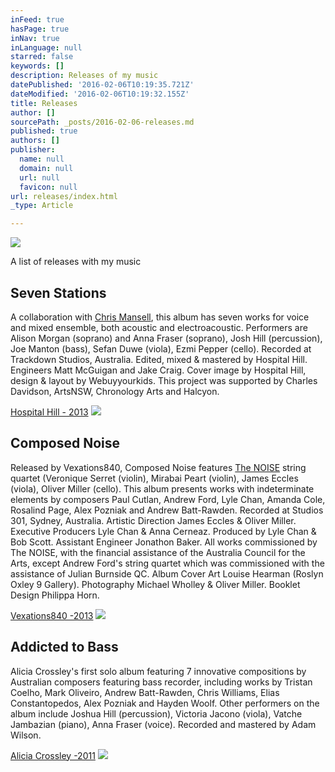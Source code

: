```yaml
---
inFeed: true
hasPage: true
inNav: true
inLanguage: null
starred: false
keywords: []
description: Releases of my music
datePublished: '2016-02-06T10:19:35.721Z'
dateModified: '2016-02-06T10:19:32.155Z'
title: Releases
author: []
sourcePath: _posts/2016-02-06-releases.md
published: true
authors: []
publisher:
  name: null
  domain: null
  url: null
  favicon: null
url: releases/index.html
_type: Article

---
```

![](https://the-grid-user-content.s3-us-west-2.amazonaws.com/c0da6b0e-13a5-4e5f-a4a6-c7111d152fd2.jpg)

A list of releases with my music

## Seven Stations

A collaboration with [Chris Mansell][0], this album has seven works for voice and mixed ensemble, both acoustic and electroacoustic. Performers are Alison Morgan (soprano) and Anna Fraser (soprano), Josh Hill (percussion), Joe Manton (bass), Sefan Duwe (viola), Ezmi Pepper (cello). Recorded at Trackdown Studios, Australia. Edited, mixed & mastered by Hospital Hill. Engineers Matt McGuigan and Jake Craig. Cover image by Hospital Hill, design & layout by Webuyyourkids. This project was supported by Charles Davidson, ArtsNSW, Chronology Arts and Halcyon. 

[Hospital Hill - 2013][1]
![](https://the-grid-user-content.s3-us-west-2.amazonaws.com/1e8ba302-279b-4354-94c2-1f69f3c06772.jpg)

## Composed Noise

Released by Vexations840, Composed Noise features [The NOISE][2] string quartet (Veronique Serret (violin), Mirabai Peart (violin), James Eccles (viola), Oliver Miller (cello). This album presents works with indeterminate elements by composers Paul Cutlan, Andrew Ford, Lyle Chan, Amanda Cole, Rosalind Page, Alex Pozniak and Andrew Batt-Rawden. Recorded at Studios 301, Sydney, Australia. Artistic Direction James Eccles & Oliver Miller. Executive Producers Lyle Chan & Anna Cerneaz. Produced by Lyle Chan & Bob Scott. Assistant Engineer Jonathon Baker. All works commissioned by The NOISE, with the financial assistance of the Australia Council for the Arts, except Andrew Ford's string quartet which was commissioned with the assistance of Julian Burnside QC. Album Cover Art Louise Hearman (Roslyn Oxley 9 Gallery). Photography Michael Wholley & Oliver Miller. Booklet Design Philippa Horn.

[Vexations840 -2013][3]
![](https://the-grid-user-content.s3-us-west-2.amazonaws.com/1c49c3ec-fec9-4dd8-8bfa-d5d2e4d3fc40.jpg)

## Addicted to Bass

Alicia Crossley's  first solo album featuring 7 innovative compositions by Australian composers featuring bass recorder, including works by Tristan Coelho, Mark Oliveiro, Andrew Batt-Rawden, Chris Williams, Elias Constantopedos, Alex Pozniak and Hayden Woolf. Other performers on the album include Joshua Hill (percussion), Victoria Jacono (viola), Vatche Jambazian (piano), Anna Fraser (voice). Recorded and mastered by Adam Wilson.

[Alicia Crossley -2011][4]
![](https://the-grid-user-content.s3-us-west-2.amazonaws.com/93887391-5dce-415b-9814-4c69da9e87dc.jpg)

[0]: http://www.chrismansell.com/Home.html
[1]: http://store.hospitalhill.com.au/products/seven-stations
[2]: http://www.thenoise.com.au/TheNoiseSite/HoME.html
[3]: http://vexations840.com/composed-noise/
[4]: http://www.aliciacrossley.com.au/Addicted_to_Bass_CD.html